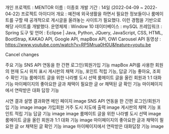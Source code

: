 개인 프로젝트 : MENTOR
이름 : 이종호
개발 기간 : 14일 (2022-04-09 ~ 2022-04-22)
프로젝트 아이디어 개요 :
예전에 외국생활을 하면서 필요한 정보들이나 룸메이트를 구할 때 공개적으로 게시글을 올려놓는 사이트가 필요했다. 이런 경험을 기반으로 해당 사이트를 개발했다.
운영체제 : Window 10
데이터베이스 : mySQL
프레임워크 : Spring
도구 및 언어 : Eclipse | Java, Python, JQuery, JavaScript, CSS, HTML, BootStrap, KAKAO API, Google API, mapBox API, OWl Carousel API
동영상 : https://www.youtube.com/watch?v=RP5Mrua0H0U&feature=youtu.be

Cancel changes

주요 기능
SNS API 연동을 한 간편 로그인/회원가입 기능
mapBox API를 사용한 회원의 현재 도시 위치 표시
게시판의 채택 기능, 포인트 적립 기능, 답글 기능
좋아요, 조회수 확인 기능
룸메이트 글을 위한 나라별 도시 선택
룸메이트 글을 올린 회원과 1:1 대화 기능
마이페이지의 좋아요한 글과 채택이 필요한 글 or 채택된 글 확인 기능
마이페이지에서 연락받은 대화 답장 기능

시연 결과
설명	결과화면
메인 페이지	image
SNS API 연동을 한
간편 로그인/회원가입 기능	image image
가입회원 거주 도시
지도에 출력	image
게시판의 채택 기능
포인트 적립 기능
답글 기능	image image
룸메이트 글을 위한
나라별 도시 선택	image
룸메이트 글을 올린
회원과 1:1 대화 기능	image
마이페이지의 좋아요한
글과 채택이 필요한 글 or 채택된 글 확인 기능	image
마이페이지에서 연락받은
대화답장 기능	image
